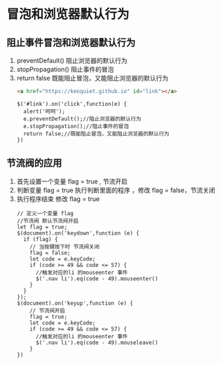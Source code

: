 # 冒泡和浏览器默认行为
## 阻止事件冒泡和浏览器默认行为
1. preventDefault() 阻止浏览器的默认行为
2. stopPropagation() 阻止事件的冒泡
3. return false 既能阻止冒泡，又能阻止浏览器的默认行为
    ```html
    <a href="https://kenquiet.github.io" id="link"></a>
    ```
    ```js{}
    $('#link').on('click',function(e) {
      alert('呵呵');
      e.preventDefault();//阻止浏览器的默认行为
      e.stopPropagation();//阻止事件的冒泡
      return false;//既能阻止冒泡，又能阻止浏览器的默认行为
    })
    ```
## 节流阀的应用
1. 首先设置一个变量 flag = true , 节流开启
2. 判断变量 flag = true 执行判断里面的程序 ，修改 flag = false，节流关闭
3. 执行程序结束 修改 flag = true
    ```js{}
    // 定义一个变量 flag
    //节流阀 默认节流阀开启
    let flag = true;
    $(document).on('keydown',function (e) {
      if (flag) {
        // 当按键按下时 节流阀关闭
        flag = false;
        let code = e.keyCode;
        if (code >= 49 && code <= 57) {
          //触发对应的li 的mouseenter 事件
          $('.nav li').eq(code - 49).mouseenter()
        }
      }
    });
    $(document).on('keyup',function (e) {
        // 节流阀开启
        flag = true;
        let code = e.keyCode;
        if (code >= 49 && code <= 57) {
          //触发对应的li 的mouseenter 事件
          $('.nav li').eq(code - 49).mouseleave()
        }
    })
    ```

